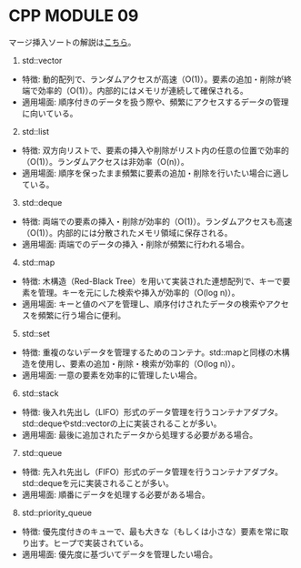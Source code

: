 # CPP MODULE 09

マージ挿入ソートの解説は[こちら](./ex02/README.md)。

1. std::vector
  - 特徴: 動的配列で、ランダムアクセスが高速（O(1)）。要素の追加・削除が終端で効率的（O(1)）。内部的にはメモリが連続して確保される。
  - 適用場面: 順序付きのデータを扱う際や、頻繁にアクセスするデータの管理に向いている。
2. std::list
  - 特徴: 双方向リストで、要素の挿入や削除がリスト内の任意の位置で効率的（O(1)）。ランダムアクセスは非効率（O(n)）。
  - 適用場面: 順序を保ったまま頻繁に要素の追加・削除を行いたい場合に適している。
3. std::deque
  - 特徴: 両端での要素の挿入・削除が効率的（O(1)）。ランダムアクセスも高速（O(1)）。内部的には分散されたメモリ領域に保存される。
  - 適用場面: 両端でのデータの挿入・削除が頻繁に行われる場合。
4. std::map
  - 特徴: 木構造（Red-Black Tree）を用いて実装された連想配列で、キーで要素を管理。キーを元にした検索や挿入が効率的（O(log n)）。
  - 適用場面: キーと値のペアを管理し、順序付けされたデータの検索やアクセスを頻繁に行う場合に便利。
5. std::set
  - 特徴: 重複のないデータを管理するためのコンテナ。std::mapと同様の木構造を使用し、要素の追加・削除・検索が効率的（O(log n)）。
  - 適用場面: 一意の要素を効率的に管理したい場合。
6. std::stack
  - 特徴: 後入れ先出し（LIFO）形式のデータ管理を行うコンテナアダプタ。std::dequeやstd::vectorの上に実装されることが多い。
  - 適用場面: 最後に追加されたデータから処理する必要がある場合。
7. std::queue
  - 特徴: 先入れ先出し（FIFO）形式のデータ管理を行うコンテナアダプタ。std::dequeを元に実装されることが多い。
  - 適用場面: 順番にデータを処理する必要がある場合。
8. std::priority_queue
  - 特徴: 優先度付きのキューで、最も大きな（もしくは小さな）要素を常に取り出す。ヒープで実装されている。
  - 適用場面: 優先度に基づいてデータを管理したい場合。
